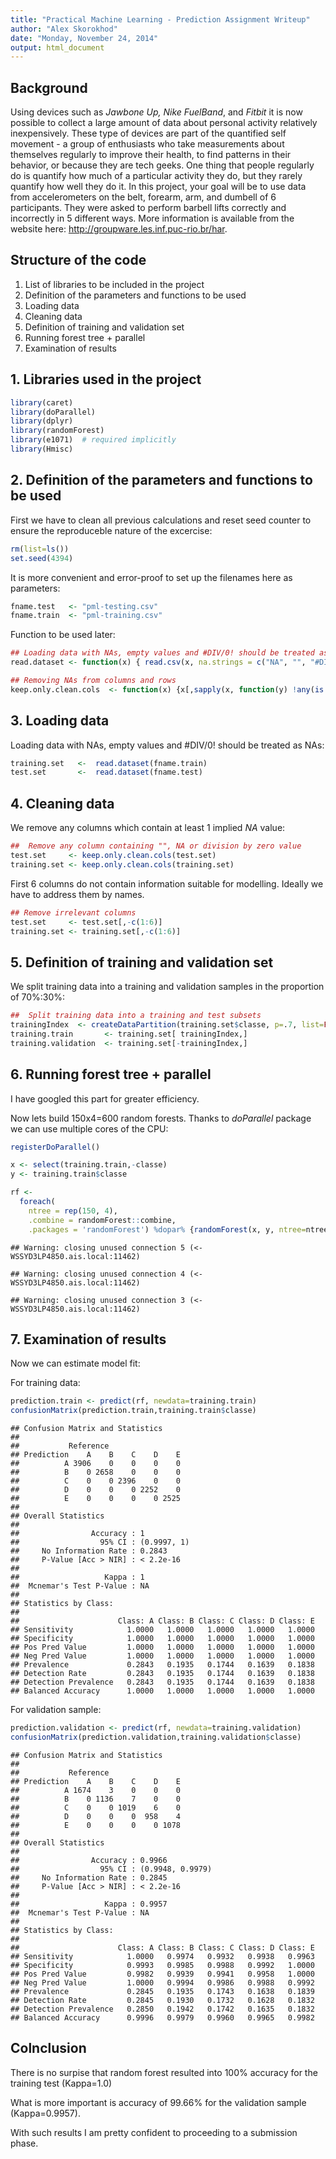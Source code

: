 ```yaml
---
title: "Practical Machine Learning - Prediction Assignment Writeup"
author: "Alex Skorokhod"
date: "Monday, November 24, 2014"
output: html_document
---
```


## Background

Using devices such as *Jawbone Up, Nike FuelBand*, and *Fitbit* it is now possible to collect a large amount of data about personal activity relatively inexpensively. These type of devices are part of the quantified self movement - a group of enthusiasts who take measurements about themselves regularly to improve their health, to find patterns in their behavior, or because they are tech geeks. One thing that people regularly do is quantify how much of a particular activity they do, but they rarely quantify how well they do it. In this project, your goal will be to use data from accelerometers on the belt, forearm, arm, and dumbell of 6 participants. They were asked to perform barbell lifts correctly and incorrectly in 5 different ways. More information is available from the website here: <http://groupware.les.inf.puc-rio.br/har>. 


## Structure of the code
1. List of libraries to be included in the project
2. Definition of the parameters and functions to be used
3. Loading data
4. Cleaning data
5. Definition of training and validation set
6. Running forest tree + parallel
7. Examination of results


## 1. Libraries used in the project

```r
library(caret)
library(doParallel)
library(dplyr)
library(randomForest)
library(e1071)  # required implicitly
library(Hmisc)
```


## 2. Definition of the parameters and functions to be used
First we have to clean all previous calculations and reset seed counter to
ensure the reproduceble nature of the excercise:

```r
rm(list=ls())
set.seed(4394)
```

It is more convenient and error-proof to set up the filenames here as parameters:

```r
fname.test   <- "pml-testing.csv"
fname.train  <- "pml-training.csv"
```

Function to be used later:

```r
## Loading data with NAs, empty values and #DIV/0! should be treated as NAs
read.dataset <- function(x) { read.csv(x, na.strings = c("NA", "", "#DIV/0!") ) }
```


```r
## Removing NAs from columns and rows
keep.only.clean.cols  <- function(x) {x[,sapply(x, function(y) !any(is.na(y)))] }
```


## 3. Loading data
Loading data with NAs, empty values and #DIV/0! should be treated as NAs:

```r
training.set   <-  read.dataset(fname.train)
test.set       <-  read.dataset(fname.test)
```


## 4. Cleaning data
We remove any columns which contain at least 1 implied *NA* value:

```r
##  Remove any column containing "", NA or division by zero value
test.set     <- keep.only.clean.cols(test.set)
training.set <- keep.only.clean.cols(training.set)
```

First 6 columns do not contain information suitable for modelling.
Ideally we have to address them by names.

```r
## Remove irrelevant columns
test.set     <- test.set[,-c(1:6)]
training.set <- training.set[,-c(1:6)]
```



## 5. Definition of training and validation set
We split training data into a training and validation samples in the proportion of 70%:30%:

```r
##  Split training data into a training and test subsets
trainingIndex  <- createDataPartition(training.set$classe, p=.7, list=FALSE)
training.train       <- training.set[ trainingIndex,]
training.validation  <- training.set[-trainingIndex,]
```


## 6. Running forest tree + parallel
I have googled this part for greater efficiency.

Now lets build 150x4=600 random forests. Thanks to *doParallel* package we can use multiple cores of the CPU:

```r
registerDoParallel()

x <- select(training.train,-classe)
y <- training.train$classe

rf <-
  foreach(
    ntree = rep(150, 4),
    .combine = randomForest::combine,
    .packages = 'randomForest') %dopar% {randomForest(x, y, ntree=ntree)}
```

```
## Warning: closing unused connection 5 (<-WSSYD3LP4850.ais.local:11462)
```

```
## Warning: closing unused connection 4 (<-WSSYD3LP4850.ais.local:11462)
```

```
## Warning: closing unused connection 3 (<-WSSYD3LP4850.ais.local:11462)
```


## 7. Examination of results
Now we can estimate model fit:


For training data:

```r
prediction.train <- predict(rf, newdata=training.train)
confusionMatrix(prediction.train,training.train$classe)
```

```
## Confusion Matrix and Statistics
## 
##           Reference
## Prediction    A    B    C    D    E
##          A 3906    0    0    0    0
##          B    0 2658    0    0    0
##          C    0    0 2396    0    0
##          D    0    0    0 2252    0
##          E    0    0    0    0 2525
## 
## Overall Statistics
##                                      
##                Accuracy : 1          
##                  95% CI : (0.9997, 1)
##     No Information Rate : 0.2843     
##     P-Value [Acc > NIR] : < 2.2e-16  
##                                      
##                   Kappa : 1          
##  Mcnemar's Test P-Value : NA         
## 
## Statistics by Class:
## 
##                      Class: A Class: B Class: C Class: D Class: E
## Sensitivity            1.0000   1.0000   1.0000   1.0000   1.0000
## Specificity            1.0000   1.0000   1.0000   1.0000   1.0000
## Pos Pred Value         1.0000   1.0000   1.0000   1.0000   1.0000
## Neg Pred Value         1.0000   1.0000   1.0000   1.0000   1.0000
## Prevalence             0.2843   0.1935   0.1744   0.1639   0.1838
## Detection Rate         0.2843   0.1935   0.1744   0.1639   0.1838
## Detection Prevalence   0.2843   0.1935   0.1744   0.1639   0.1838
## Balanced Accuracy      1.0000   1.0000   1.0000   1.0000   1.0000
```


For validation sample:

```r
prediction.validation <- predict(rf, newdata=training.validation)
confusionMatrix(prediction.validation,training.validation$classe)
```

```
## Confusion Matrix and Statistics
## 
##           Reference
## Prediction    A    B    C    D    E
##          A 1674    3    0    0    0
##          B    0 1136    7    0    0
##          C    0    0 1019    6    0
##          D    0    0    0  958    4
##          E    0    0    0    0 1078
## 
## Overall Statistics
##                                           
##                Accuracy : 0.9966          
##                  95% CI : (0.9948, 0.9979)
##     No Information Rate : 0.2845          
##     P-Value [Acc > NIR] : < 2.2e-16       
##                                           
##                   Kappa : 0.9957          
##  Mcnemar's Test P-Value : NA              
## 
## Statistics by Class:
## 
##                      Class: A Class: B Class: C Class: D Class: E
## Sensitivity            1.0000   0.9974   0.9932   0.9938   0.9963
## Specificity            0.9993   0.9985   0.9988   0.9992   1.0000
## Pos Pred Value         0.9982   0.9939   0.9941   0.9958   1.0000
## Neg Pred Value         1.0000   0.9994   0.9986   0.9988   0.9992
## Prevalence             0.2845   0.1935   0.1743   0.1638   0.1839
## Detection Rate         0.2845   0.1930   0.1732   0.1628   0.1832
## Detection Prevalence   0.2850   0.1942   0.1742   0.1635   0.1832
## Balanced Accuracy      0.9996   0.9979   0.9960   0.9965   0.9982
```

## Colnclusion
There is no surpise that random forest resulted into 100% accuracy for the training test (Kappa=1.0)

What is more important is accuracy of 99.66% for the validation sample (Kappa=0.9957).

With such results I am pretty confident to proceeding to a submission phase.
